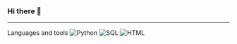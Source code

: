 ### Hi there 👋
---
Languages and tools
![Python](https://img.shields.io/badge/PYTHON-090909?style=plastic&logo=python)
![SQL](https://img.shields.io/badge/SQL-090909?style=plastic&logo=SQLite)
![HTML](https://img.shields.io/badge/HTML5-090909?style=plastic&logo=html5)

<!--
**Vados21/Vados21** is a ✨ _special_ ✨ repository because its `README.md` (this file) appears on your GitHub profile.

Here are some ideas to get you started:

- 🔭 I’m currently working on ...
- 🌱 I’m currently learning ...
- 👯 I’m looking to collaborate on ...
- 🤔 I’m looking for help with ...
- 💬 Ask me about ...
- 📫 How to reach me: ...
- 😄 Pronouns: ...
- ⚡ Fun fact: ...
-->
